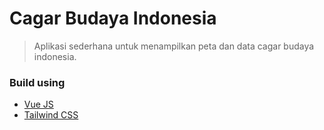 # Cagar Budaya Indonesia
> Aplikasi sederhana untuk menampilkan peta dan data cagar budaya indonesia.

### Build using
- [Vue JS](https://vuejs.org/)
- [Tailwind CSS](http://tailwindcss.com)
